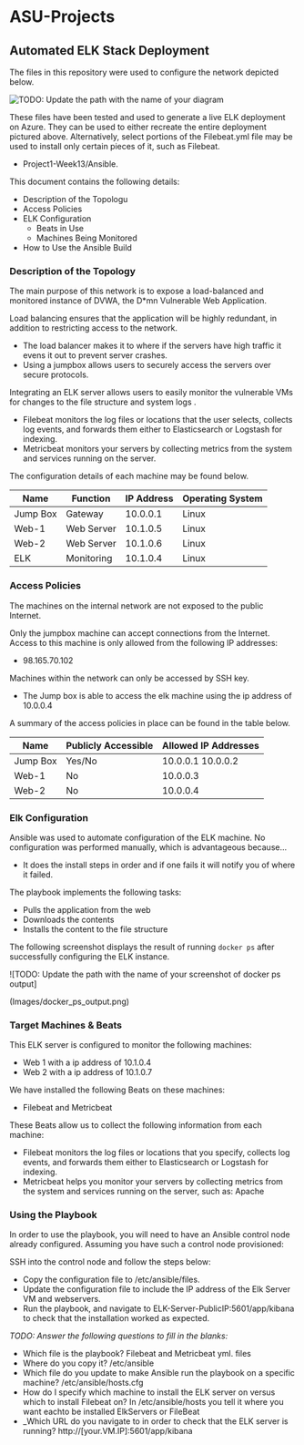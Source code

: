 # ASU-Projects
## Automated ELK Stack Deployment

The files in this repository were used to configure the network depicted below.

![TODO: Update the path with the name of your diagram](Images/diagram_filename.png)

These files have been tested and used to generate a live ELK deployment on Azure. They can be used to either recreate the entire deployment pictured above. Alternatively, select portions of the Filebeat.yml file may be used to install only certain pieces of it, such as Filebeat.

  - Project1-Week13/Ansible.

This document contains the following details:
- Description of the Topologu
- Access Policies
- ELK Configuration
  - Beats in Use
  - Machines Being Monitored
- How to Use the Ansible Build


### Description of the Topology

The main purpose of this network is to expose a load-balanced and monitored instance of DVWA, the D*mn Vulnerable Web Application.

Load balancing ensures that the application will be highly redundant, in addition to restricting access to the network.
- The load balancer makes it to where if the servers have high traffic it evens it out to prevent server crashes.
- Using a jumpbox allows users to securely access the servers over secure protocols.

Integrating an ELK server allows users to easily monitor the vulnerable VMs for changes to the file structure and system logs .
- Filebeat monitors the log files or locations that the user selects, collects log events, and forwards them either to Elasticsearch or Logstash for indexing.
- Metricbeat monitors your servers by collecting metrics from the system and services running on the server.

The configuration details of each machine may be found below.

| Name     | Function   | IP Address | Operating System |
|----------|----------  |------------|------------------|
| Jump Box | Gateway    | 10.0.0.1   | Linux            |
|   Web-1  | Web Server | 10.1.0.5   | Linux            |
|   Web-2  | Web Server | 10.1.0.6   | Linux            |
|   ELK    | Monitoring | 10.1.0.4   | Linux            |

### Access Policies

The machines on the internal network are not exposed to the public Internet.

Only the jumpbox machine can accept connections from the Internet. Access to this machine is only allowed from the following IP addresses:
- 98.165.70.102

Machines within the network can only be accessed by SSH key.
- The Jump box is able to access the elk machine using the ip address of 10.0.0.4

A summary of the access policies in place can be found in the table below.

| Name     | Publicly Accessible | Allowed IP Addresses |
|----------|---------------------|----------------------|
| Jump Box | Yes/No              | 10.0.0.1 10.0.0.2    |
| Web-1    | No                  | 10.0.0.3             |
| Web-2    | No                  | 10.0.0.4             |

### Elk Configuration

Ansible was used to automate configuration of the ELK machine. No configuration was performed manually, which is advantageous because...
- It does the install steps in order and if one fails it will notify you of where it failed.

The playbook implements the following tasks:
- Pulls the application from the web
- Downloads the contents
- Installs the content to the file structure

The following screenshot displays the result of running `docker ps` after successfully configuring the ELK instance.

![TODO: Update the path with the name of your screenshot of docker ps output]

(Images/docker_ps_output.png)

### Target Machines & Beats
This ELK server is configured to monitor the following machines:
- Web 1 with a ip address of 10.1.0.4
- Web 2 with a ip address of 10.1.0.7

We have installed the following Beats on these machines:
- Filebeat and Metricbeat

These Beats allow us to collect the following information from each machine:
- Filebeat monitors the log files or locations that you specify, collects log events, and forwards them either to Elasticsearch or Logstash for indexing.
- Metricbeat helps you monitor your servers by collecting metrics from the system and services running on the server, such as: Apache

### Using the Playbook
In order to use the playbook, you will need to have an Ansible control node already configured. Assuming you have such a control node provisioned:

SSH into the control node and follow the steps below:
- Copy the configuration file to /etc/ansible/files.
- Update the configuration file to include the IP address of the Elk Server VM and webservers.
- Run the playbook, and navigate to ELK-Server-PublicIP:5601/app/kibana to check that the installation worked as expected.

_TODO: Answer the following questions to fill in the blanks:_
- Which file is the playbook? Filebeat and Metricbeat yml. files
- Where do you copy it? /etc/ansible
- Which file do you update to make Ansible run the playbook on a specific machine? /etc/ansible/hosts.cfg
- How do I specify which machine to install the ELK server on versus which to install Filebeat on? In /etc/ansible/hosts you tell it where you want eachto be installed ElkServers or FileBeat
- _Which URL do you navigate to in order to check that the ELK server is running? http://[your.VM.IP]:5601/app/kibana

